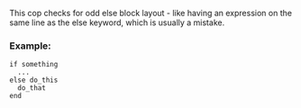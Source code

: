 This cop checks for odd else block layout - like
having an expression on the same line as the else keyword,
which is usually a mistake.

### Example:

    if something
      ...
    else do_this
      do_that
    end